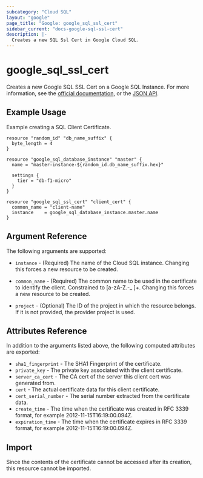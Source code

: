```yaml
---
subcategory: "Cloud SQL"
layout: "google"
page_title: "Google: google_sql_ssl_cert"
sidebar_current: "docs-google-sql-ssl-cert"
description: |-
  Creates a new SQL Ssl Cert in Google Cloud SQL.
---
```


# google\_sql\_ssl\_cert

Creates a new Google SQL SSL Cert on a Google SQL Instance. For more information, see the [official documentation](https://cloud.google.com/sql/), or the [JSON API](https://cloud.google.com/sql/docs/mysql/admin-api/v1beta4/sslCerts).

## Example Usage

Example creating a SQL Client Certificate.

```hcl
resource "random_id" "db_name_suffix" {
  byte_length = 4
}

resource "google_sql_database_instance" "master" {
  name = "master-instance-${random_id.db_name_suffix.hex}"

  settings {
    tier = "db-f1-micro"
  }
}

resource "google_sql_ssl_cert" "client_cert" {
  common_name = "client-name"
  instance    = google_sql_database_instance.master.name
}
```

## Argument Reference

The following arguments are supported:

* `instance` - (Required) The name of the Cloud SQL instance. Changing this
    forces a new resource to be created.

* `common_name` - (Required) The common name to be used in the certificate to identify the
    client. Constrained to [a-zA-Z.-_ ]+. Changing this forces a new resource to be created.

* `project` - (Optional) The ID of the project in which the resource belongs. If it
    is not provided, the provider project is used.


## Attributes Reference

In addition to the arguments listed above, the following computed attributes are
exported:

* `sha1_fingerprint` - The SHA1 Fingerprint of the certificate.
* `private_key` - The private key associated with the client certificate.
* `server_ca_cert` - The CA cert of the server this client cert was generated from.
* `cert` - The actual certificate data for this client certificate.
* `cert_serial_number` - The serial number extracted from the certificate data.
* `create_time` - The time when the certificate was created in RFC 3339 format,
    for example 2012-11-15T16:19:00.094Z.
* `expiration_time` - The time when the certificate expires in RFC 3339 format,
    for example 2012-11-15T16:19:00.094Z.

## Import

Since the contents of the certificate cannot be accessed after its creation, this resource cannot be imported.
